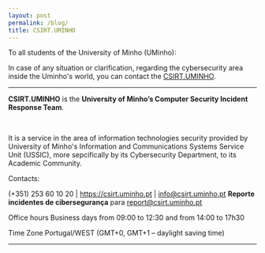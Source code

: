 ```yaml
---
layout: post
permalink: /blog/
title: CSIRT.UMINHO
---
```


To all students of the University of Minho (UMinho):

In case of any situation or clarification, regarding the cybersecurity area inside the Uminho's world, you can contact the [CSIRT.UMINHO](https://www.csirt.uminho.pt/).


*********************
**CSIRT.UMINHO** is the __University of Minho’s Computer Security Incident Response Team__. 

<br/>

It is a service in the area of information technologies security provided by University of Minho's Information and Communications Systems Service Unit (USSIC), more sepcifically by its Cybersecurity Department, to its Academic Community.
<br/>

Contacts:

(+351) 253 60 10 20 | https://csirt.uminho.pt | info@csirt.uminho.pt
**Reporte incidentes de cibersegurança** para report@csirt.uminho.pt

Office hours
Business days from 09:00 to 12:30 and from 14:00 to 17h30

Time Zone
Portugal/WEST (GMT+0, GMT+1 – daylight saving time)
*********************
